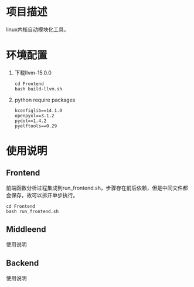 # 项目描述

linux内核自动模块化工具。

# 环境配置

1. 下载llvm-15.0.0

   ```shell
   cd Frontend
   bash build-llvm.sh
   ```
2. python require packages

   ```
   kconfiglib==14.1.0
   openpyxl==3.1.2
   pydot==1.4.2
   pyelftools==0.29
   ```

# 使用说明

## Frontend

前端函数分析过程集成到run_frontend.sh，步骤存在前后依赖，但是中间文件都会保存，故可以拆开单步执行。

```shell
cd Frontend
bash run_frontend.sh
```

## Middleend

使用说明

## Backend

使用说明
